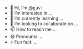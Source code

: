 - 👋 Hi, I’m @guvi
- 👀 I’m interested in ...
- 🌱 I’m currently learning ...
- 💞️ I’m looking to collaborate on ...
- 📫 How to reach me ...
- 😄 Pronouns: ...
- ⚡ Fun fact: ...

<!---
vicky0603k/vicky0603k is a ✨ special ✨ repository because its `README.md` (this file) appears on your GitHub profile.
You can click the Preview link to take a look at your changes.
--->
